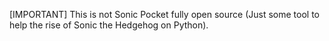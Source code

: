 [IMPORTANT]
This is not Sonic Pocket fully open source (Just some tool to help the rise of Sonic the Hedgehog on Python).
